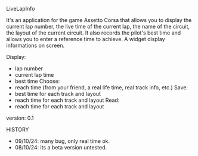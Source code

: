 LiveLapInfo 

It's an application for the game Assetto Corsa that allows you to display the current lap number, the live time of the current lap, the name of the circuit, the layout of the current circuit.
It also records the pilot's best time and allows you to enter a reference time to achieve.
A widget display informations on screen.

Display:
- lap number
- current lap time
- best time
Choose:
- reach time (from your friend, a real life time, real track info, etc.)
Save:
- best time for each track and layout
- reach time for each track and layout
Read:
- reach time for each track and layout

version: 0.1

HISTORY
- 09/10/24: many bug, only real time ok.
- 08/10/24: its a beta version untested.

